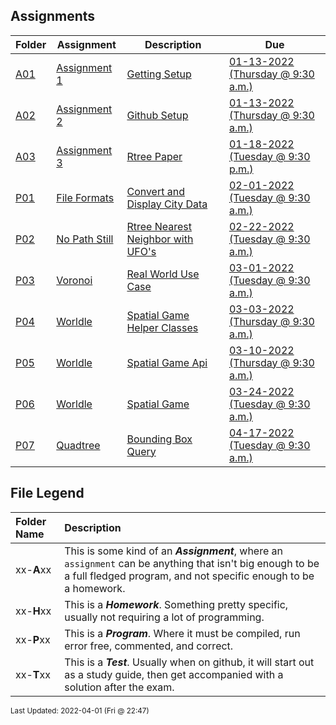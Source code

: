 ## Assignments
| Folder | Assignment | Description | Due|
 | ------------|------------|------------|------------|
 | [A01](https://github.com/rugbyprof/4553-Spatial-DS/tree/master/Assignments/A01) | [ Assignment 1 ](https://github.com/rugbyprof/4553-Spatial-DS/tree/master/Assignments/A01) | [ Getting Setup](https://github.com/rugbyprof/4553-Spatial-DS/tree/master/Assignments/A01) | [01-13-2022 (Thursday @ 9:30 a.m.)](https://github.com/rugbyprof/4553-Spatial-DS/tree/master/Assignments/A01) |
 | [A02](https://github.com/rugbyprof/4553-Spatial-DS/tree/master/Assignments/A02) | [ Assignment 2 ](https://github.com/rugbyprof/4553-Spatial-DS/tree/master/Assignments/A02) | [ Github Setup](https://github.com/rugbyprof/4553-Spatial-DS/tree/master/Assignments/A02) | [01-13-2022 (Thursday @ 9:30 a.m.)](https://github.com/rugbyprof/4553-Spatial-DS/tree/master/Assignments/A02) |
 | [A03](https://github.com/rugbyprof/4553-Spatial-DS/tree/master/Assignments/A03) | [ Assignment 3 ](https://github.com/rugbyprof/4553-Spatial-DS/tree/master/Assignments/A03) | [ Rtree Paper](https://github.com/rugbyprof/4553-Spatial-DS/tree/master/Assignments/A03) | [01-18-2022 (Tuesday @ 9:30 p.m.)](https://github.com/rugbyprof/4553-Spatial-DS/tree/master/Assignments/A03) |
 | [P01](https://github.com/rugbyprof/4553-Spatial-DS/tree/master/Assignments/P01) | [ File Formats ](https://github.com/rugbyprof/4553-Spatial-DS/tree/master/Assignments/P01) | [ Convert and Display City Data](https://github.com/rugbyprof/4553-Spatial-DS/tree/master/Assignments/P01) | [02-01-2022 (Tuesday @ 9:30 a.m.)](https://github.com/rugbyprof/4553-Spatial-DS/tree/master/Assignments/P01) |
 | [P02](https://github.com/rugbyprof/4553-Spatial-DS/tree/master/Assignments/P02) | [ No Path Still ](https://github.com/rugbyprof/4553-Spatial-DS/tree/master/Assignments/P02) | [ Rtree Nearest Neighbor with UFO's](https://github.com/rugbyprof/4553-Spatial-DS/tree/master/Assignments/P02) | [02-22-2022 (Tuesday @ 9:30 a.m.)](https://github.com/rugbyprof/4553-Spatial-DS/tree/master/Assignments/P02) |
 | [P03](https://github.com/rugbyprof/4553-Spatial-DS/tree/master/Assignments/P03) | [ Voronoi ](https://github.com/rugbyprof/4553-Spatial-DS/tree/master/Assignments/P03) | [ Real World Use Case](https://github.com/rugbyprof/4553-Spatial-DS/tree/master/Assignments/P03) | [03-01-2022 (Tuesday @ 9:30 a.m.)](https://github.com/rugbyprof/4553-Spatial-DS/tree/master/Assignments/P03) |
 | [P04](https://github.com/rugbyprof/4553-Spatial-DS/tree/master/Assignments/P04) | [ Worldle ](https://github.com/rugbyprof/4553-Spatial-DS/tree/master/Assignments/P04) | [ Spatial Game Helper Classes](https://github.com/rugbyprof/4553-Spatial-DS/tree/master/Assignments/P04) | [03-03-2022 (Thursday @ 9:30 a.m.)](https://github.com/rugbyprof/4553-Spatial-DS/tree/master/Assignments/P04) |
 | [P05](https://github.com/rugbyprof/4553-Spatial-DS/tree/master/Assignments/P05) | [ Worldle ](https://github.com/rugbyprof/4553-Spatial-DS/tree/master/Assignments/P05) | [ Spatial Game Api](https://github.com/rugbyprof/4553-Spatial-DS/tree/master/Assignments/P05) | [03-10-2022 (Thursday @ 9:30 a.m.)](https://github.com/rugbyprof/4553-Spatial-DS/tree/master/Assignments/P05) |
 | [P06](https://github.com/rugbyprof/4553-Spatial-DS/tree/master/Assignments/P06) | [ Worldle ](https://github.com/rugbyprof/4553-Spatial-DS/tree/master/Assignments/P06) | [ Spatial Game](https://github.com/rugbyprof/4553-Spatial-DS/tree/master/Assignments/P06) | [03-24-2022 (Tuesday @ 9:30 a.m.)](https://github.com/rugbyprof/4553-Spatial-DS/tree/master/Assignments/P06) |
 | [P07](https://github.com/rugbyprof/4553-Spatial-DS/tree/master/Assignments/P07) | [ Quadtree ](https://github.com/rugbyprof/4553-Spatial-DS/tree/master/Assignments/P07) | [ Bounding Box Query](https://github.com/rugbyprof/4553-Spatial-DS/tree/master/Assignments/P07) | [04-17-2022 (Tuesday @ 9:30 a.m.)](https://github.com/rugbyprof/4553-Spatial-DS/tree/master/Assignments/P07) |
 
    
## File Legend

| Folder Name | Description |
|:-----------|:-------------|
|xx-**A**xx | This is some kind of an ***Assignment***, where an `assignment` can be anything that isn't big enough to be a full fledged program, and not specific enough to be a homework. |
|xx-**H**xx | This is a ***Homework***. Something pretty specific, usually not requiring a lot of programming. |
|xx-**P**xx | This is a ***Program***. Where it must be compiled, run error free, commented, and correct. |
|xx-**T**xx | This is a ***Test***. Usually when on github, it will start out as a study guide, then get accompanied with a solution after the exam. |

    
<sup>Last Updated: 2022-04-01 (Fri @ 22:47)</sup>